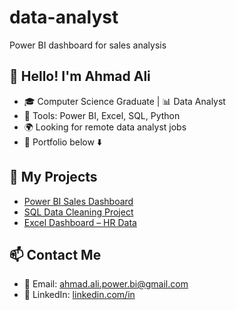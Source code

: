 # data-analyst
Power BI dashboard for sales analysis
## 👋 Hello! I'm Ahmad Ali
- 🎓 Computer Science Graduate | 📊 Data Analyst
- 🔧 Tools: Power BI, Excel, SQL, Python
- 🌍 Looking for remote data analyst jobs
- 📁 Portfolio below ⬇️

## 📂 My Projects
- [Power BI Sales Dashboard](https://github.com/Ahmadali9292/sales-dashboard)
- [SQL Data Cleaning Project](https://github.com/Ahmadali9292/sql-cleaning)
- [Excel Dashboard – HR Data](https://github.com/Ahmadali9292/hr-dashboard)

## 📫 Contact Me
- 📧 Email: ahmad.ali.power.bi@gmail.com
- 💼 LinkedIn: [linkedin.com/in](ahmad-ali-data-analyst)
